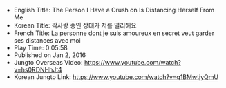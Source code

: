 * English Title: The Person I Have a Crush on Is Distancing Herself From Me
* Korean Title: 짝사랑 중인 상대가 저를 멀리해요
* French Title: La personne dont je suis amoureux en secret veut garder ses distances avec moi
* Play Time: 0:05:58
* Published on Jan 2, 2016
* Jungto Overseas Video: https://www.youtube.com/watch?v=hs0RDNHhJt4
* Korean Jungto Link: https://www.youtube.com/watch?v=q1BMwtjyQmU
